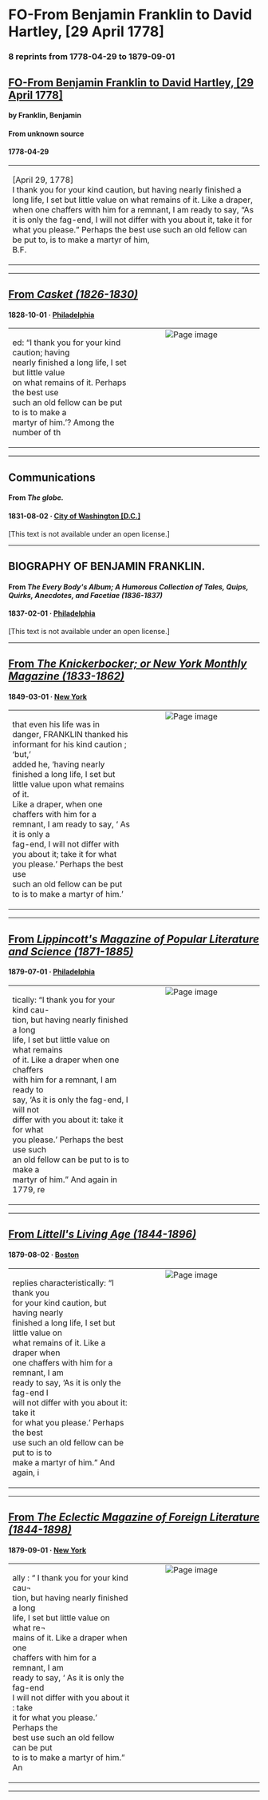 
# FO-From Benjamin Franklin to David Hartley, [29 April 1778]

### 8 reprints from 1778-04-29 to 1879-09-01

## [FO-From Benjamin Franklin to David Hartley, [29 April 1778]](https://founders.archives.gov/documents/Franklin/01-26-02-0314)

#### by Franklin, Benjamin

#### From unknown source

#### 1778-04-29

<table style="width: 100%;"><tr><td style="width: 50%">

[April 29, 1778]  
I thank you for your kind caution, but having nearly finished a long life, I set but little value on what remains of it. Like a draper, when one chaffers with him for a remnant, I am ready to say, “As it is only the fag-end, I will not differ with you about it, take it for what you please.” Perhaps the best use such an old fellow can be put to, is to make a martyr of him,  
B.F.  

</td></tr></table>

---

## [From _Casket (1826-1830)_](https://archive.org/details/sim_grahams-illustrated-magazine_1828-10_3_10/page/n6/mode/1up?view=theater)

#### 1828-10-01 &middot; [Philadelphia](http://dbpedia.org/resource/Philadelphia)

<table style="width: 100%;"><tr><td style="width: 50%">

  
ed: “I thank you for your kind caution; having  
nearly finished a long life, I set but little value  
on what remains of it. Perhaps the best use  
such an old fellow can be put to is to make a  
martyr of him.’? Among the number of th
</td><td style="width: 50%; max-height: 75%; margin: auto; display: block;">
<img alt="Page image" src="https://iiif.archive.org/iiif/sim_grahams-illustrated-magazine_1828-10_3_10&#0036;6/pct:11.034048,53.061655,34.773014,5.848818/600,/0/default.jpg"/>
</td>
</tr></table>

---

## Communications

#### From _The globe._

#### 1831-08-02 &middot; [City of Washington [D.C.]](http://dbpedia.org/resource/Washington%2C_D.C.)

[This text is not available under an open license.]

---

## BIOGRAPHY OF BENJAMIN FRANKLIN.

#### From _The Every Body's Album; A Humorous Collection of Tales, Quips, Quirks, Anecdotes, and Facetiae (1836-1837)_

#### 1837-02-01 &middot; [Philadelphia](http://dbpedia.org/resource/Philadelphia)

[This text is not available under an open license.]

---

## [From _The Knickerbocker; or New York Monthly Magazine (1833-1862)_](https://archive.org/details/sim_foederal-american-monthly_1849-03_33_3/page/n70/mode/1up?view=theater)

#### 1849-03-01 &middot; [New York](http://dbpedia.org/resource/New_York_City)

<table style="width: 100%;"><tr><td style="width: 50%">

  
that even his life was in danger, FRANKLIN thanked his informant for his kind caution ; ‘but,’  
added he, ‘having nearly finished a long life, I set but little value upon what remains of it.  
Like a draper, when one chaffers with him for a remnant, I am ready to say, ‘ As it is only a  
fag-end, I will not differ with you about it; take it for what you please.’ Perhaps the best use  
such an old fellow can be put to is to make a martyr of him.’
</td><td style="width: 50%; max-height: 75%; margin: auto; display: block;">
<img alt="Page image" src="https://iiif.archive.org/iiif/sim_foederal-american-monthly_1849-03_33_3&#0036;70/pct:12.465470,54.220223,64.261050,4.627249/600,/0/default.jpg"/>
</td>
</tr></table>

---

## [From _Lippincott's Magazine of Popular Literature and Science (1871-1885)_](https://archive.org/details/sim_mcbrides-magazine_1879-07_24/page/n108/mode/1up?view=theater)

#### 1879-07-01 &middot; [Philadelphia](http://dbpedia.org/resource/Philadelphia)

<table style="width: 100%;"><tr><td style="width: 50%">

  
tically: “I thank you for your kind cau-  
tion, but having nearly finished a long  
life, I set but little value on what remains  
of it. Like a draper when one chaffers  
with him for a remnant, I am ready to  
say, ‘As it is only the fag-end, I will not  
differ with you about it: take it for what  
you please.’ Perhaps the best use such  
an old fellow can be put to is to make a  
martyr of him.” And again in 1779, re
</td><td style="width: 50%; max-height: 75%; margin: auto; display: block;">
<img alt="Page image" src="https://iiif.archive.org/iiif/sim_mcbrides-magazine_1879-07_24&#0036;108/pct:43.816726,55.423434,34.697509,14.327146/600,/0/default.jpg"/>
</td>
</tr></table>

---

## [From _Littell's Living Age (1844-1896)_](https://archive.org/details/sim_living-age_1879-08-02_142_1833/page/n46/mode/1up?view=theater)

#### 1879-08-02 &middot; [Boston](http://dbpedia.org/resource/Boston)

<table style="width: 100%;"><tr><td style="width: 50%">

  
replies characteristically: “I thank you  
for your kind caution, but having nearly  
finished a long life, I set but little value on  
what remains of it. Like a draper when  
one chaffers with him for a remnant, I am  
ready to say, ‘As it is only the fag-end I  
will not differ with you about it: take it  
for what you please.’ Perhaps the best  
use such an old fellow can be put to is to  
make a martyr of him.” And again, i
</td><td style="width: 50%; max-height: 75%; margin: auto; display: block;">
<img alt="Page image" src="https://iiif.archive.org/iiif/sim_living-age_1879-08-02_142_1833&#0036;46/pct:12.918871,35.271084,35.141093,12.921687/600,/0/default.jpg"/>
</td>
</tr></table>

---

## [From _The Eclectic Magazine of Foreign Literature (1844-1898)_](https://archive.org/details/sim_eclectic-magazine-of-foreign-literature_1879-09_30_3/page/n21/mode/1up?view=theater)

#### 1879-09-01 &middot; [New York](http://dbpedia.org/resource/New_York_City)

<table style="width: 100%;"><tr><td style="width: 50%">

  
ally : “ I thank you for your kind cau¬  
tion, but having nearly finished a long  
life, I set but little value on what re¬  
mains of it. Like a draper when one  
chaffers with him for a remnant, I am  
ready to say, ‘ As it is only the fag-end  
I will not differ with you about it : take  
it for what you please.’ Perhaps the  
best use such an old fellow can be put  
to is to make a martyr of him.” An
</td><td style="width: 50%; max-height: 75%; margin: auto; display: block;">
<img alt="Page image" src="https://iiif.archive.org/iiif/sim_eclectic-magazine-of-foreign-literature_1879-09_30_3&#0036;21/pct:47.776911,70.837780,33.073323,13.153682/600,/0/default.jpg"/>
</td>
</tr></table>

---

